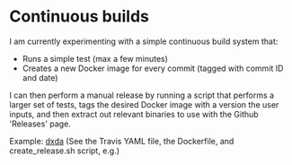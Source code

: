 # Continuous builds

I am currently experimenting with a simple continuous build system that:

* Runs a simple test \(max a few minutes\)
* Creates a new Docker image for every commit \(tagged with commit ID and date\)

I can then perform a manual release by running a script that performs a larger set of tests, tags the desired Docker image with a version the user inputs, and then extract out relevant binaries to use with the Github 'Releases' page.

Example: [dxda](https://github.com/geetduggal/notes/tree/0ab8ff3c31fae32a5ef500d572c5f87a63abe943/github.com/dnanexus/dxda/README.md) \(See the Travis YAML file, the Dockerfile, and create\_release.sh script, e.g.\)

